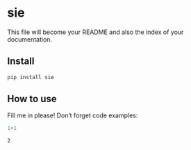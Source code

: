 # sie


<!-- WARNING: THIS FILE WAS AUTOGENERATED! DO NOT EDIT! -->

This file will become your README and also the index of your
documentation.

## Install

``` sh
pip install sie
```

## How to use

Fill me in please! Don’t forget code examples:

``` python
1+1
```

    2
